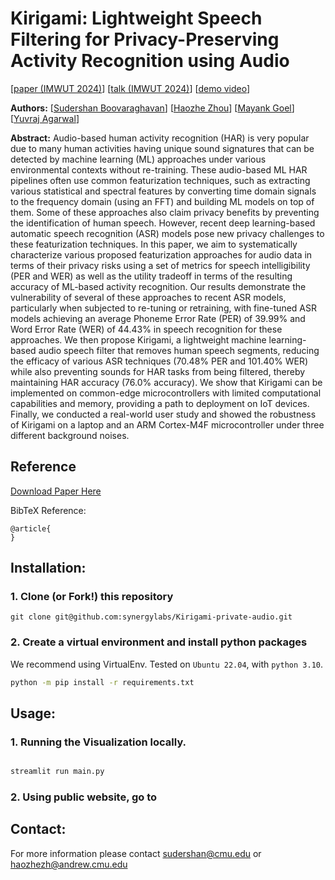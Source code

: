 # Kirigami: Lightweight Speech Filtering for Privacy-Preserving Activity Recognition using Audio

[[paper (IMWUT 2024)](https://doi.org/10.1145/3610896)]
[[talk (IMWUT 2024)](https://www.youtube.com/)]
[[demo video](https://www.youtube.com/)]

**Authors:**
[[Sudershan Boovaraghavan](https://sudershanb.com/)]
[[Haozhe Zhou](http://prasoonpatidar.com/)]
[[Mayank Goel](https://www.mayankgoel.com/)]
[[Yuvraj Agarwal](https://www.synergylabs.org/yuvraj/)]

**Abstract:**
Audio-based human activity recognition (HAR) is very popular due to many human activities having unique sound signatures 
that can be detected by machine learning (ML) approaches under various environmental contexts without re-training. These 
audio-based ML HAR pipelines often use common featurization techniques, such as extracting various statistical and 
spectral features by converting time domain signals to the frequency domain (using an FFT) and building ML models on top 
of them. Some of these approaches also claim privacy benefits by preventing the identification of human speech. However, 
recent deep learning-based automatic speech recognition (ASR) models pose new privacy challenges to these featurization 
techniques. In this paper, we aim to systematically characterize various proposed featurization approaches for audio 
data in terms of their privacy risks using a set of metrics for speech intelligibility (PER and WER) as well as the 
utility tradeoff in terms of the resulting accuracy of ML-based activity recognition. Our results demonstrate the 
vulnerability of several of these approaches to recent ASR models, particularly when subjected to re-tuning or 
retraining, with fine-tuned ASR models achieving an average Phoneme Error Rate (PER) of 39.99% and Word Error Rate 
(WER) of 44.43% in speech recognition for these approaches. We then propose Kirigami, a lightweight machine 
learning-based audio speech filter that removes human speech segments, reducing the efficacy of various ASR techniques 
(70.48% PER and 101.40% WER) while also preventing sounds for HAR tasks from being filtered, thereby maintaining HAR 
accuracy (76.0% accuracy). We show that Kirigami can be implemented on common-edge microcontrollers with limited 
computational capabilities and memory, providing a path to deployment on IoT devices. Finally, we conducted a real-world 
user study and showed the robustness of Kirigami on a laptop and an ARM Cortex-M4F microcontroller under three different 
background noises.
## Reference

[Download Paper Here](https://doi.org/)


BibTeX Reference:

```
@article{
}
```


## Installation:

### 1. Clone (or Fork!) this repository
```
git clone git@github.com:synergylabs/Kirigami-private-audio.git
```

### 2. Create a virtual environment and install python packages
We recommend using VirtualEnv. Tested on `Ubuntu 22.04`, with `python 3.10`.

```bash
python -m pip install -r requirements.txt
```

## Usage:

### 1. Running the Visualization locally. 

```bash

streamlit run main.py 
```

### 2. Using public website, go to 


## Contact:
For more information please contact sudershan@cmu.edu or haozhezh@andrew.cmu.edu

